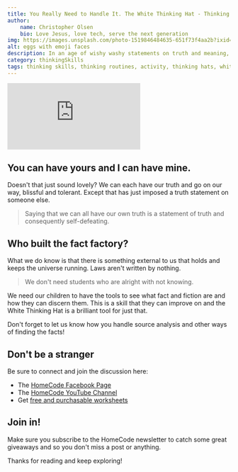 ```yaml
---
title: You Really Need to Handle It. The White Thinking Hat - Thinking Made Visible Series
author:
    name: Christopher Olsen
    bio: Love Jesus, love tech, serve the next generation
img: https://images.unsplash.com/photo-1519846484635-651f73f4aa2b?ixid=MXwxMjA3fDB8MHxwaG90by1wYWdlfHx8fGVufDB8fHw%3D&ixlib=rb-1.2.1&auto=format&fit=crop&w=400
alt: eggs with emoji faces
description: In an age of wishy washy statements on truth and meaning, we need the white thinking hat more than ever! We need Truth!
category: thinkingSkills
tags: thinking skills, thinking routines, activity, thinking hats, white thinking hat
---
```

<iframe src="https://www.youtube.com/embed/f5C721K80y4" frameborder="0" allow="accelerometer; autoplay; clipboard-write; encrypted-media; gyroscope; picture-in-picture" allowfullscreen></iframe>

## You can have yours and I can have mine.
Doesn't that just sound lovely? We can each have our truth and go on our way, blissful and tolerant. Except that has just imposed a truth statement on someone else. 

> Saying that we can all have our own truth is a statement of truth and consequently self-defeating.

## Who built the fact factory?
What we do know is that there is something external to us that holds and keeps the universe running. Laws aren't written by nothing.

> We don't need students who are alright with not knowing. 

We need our children to have the tools to see what fact and fiction are and how they can discern them. This is a skill that they can improve on and the White Thinking Hat is a brilliant tool for just that.

Don't forget to let us know how you handle source analysis and other ways of finding the facts! 

## Don't be a stranger
Be sure to connect and join the discussion here:

+ The [HomeCode Facebook Page](https://facebook.com/homecodegeorge)
+ The [HomeCode YouTube Channel](https://www.youtube.com/channel/UCUtv80PwqNDHfvSMPcAXR_g)
+ Get [free and purchasable worksheets](https://teachingresources.co.za/vendors/mr-os-homecode-store/)

## Join in!

Make sure you subscribe to the HomeCode newsletter to catch some great giveaways and so you don't miss a post or anything.

Thanks for reading and keep exploring!
